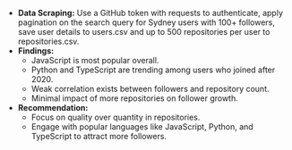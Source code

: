- **Data Scraping:**
Use a GitHub token with requests to authenticate, 
apply pagination on the search query for Sydney users with 100+ followers, save user details to users.csv and up to 500 repositories per user to repositories.csv.
- **Findings:**
    - JavaScript is most popular overall.
    - Python and TypeScript are trending among users who joined after 2020.
    - Weak correlation exists between followers and repository count.
    - Minimal impact of more repositories on follower growth.
- **Recommendation:**
    - Focus on quality over quantity in repositories.
    - Engage with popular languages like JavaScript, Python, and TypeScript to attract more followers.